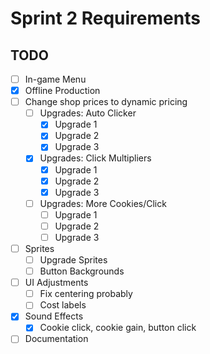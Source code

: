 # Sprint 2 Requirements

## TODO

- [ ] In-game Menu
- [X] Offline Production
- [ ] Change shop prices to dynamic pricing
  - [ ] Upgrades: Auto Clicker
    - [X] Upgrade 1
    - [X] Upgrade 2
    - [X] Upgrade 3
  - [X] Upgrades: Click Multipliers
    - [X] Upgrade 1
    - [X] Upgrade 2
    - [X] Upgrade 3
  - [ ] Upgrades: More Cookies/Click
    - [ ] Upgrade 1
    - [ ] Upgrade 2
    - [ ] Upgrade 3
- [ ] Sprites
  - [ ] Upgrade Sprites
  - [ ] Button Backgrounds
- [ ] UI Adjustments
  - [ ] Fix centering probably
  - [ ] Cost labels
- [X] Sound Effects
  - [X] Cookie click, cookie gain, button click
- [ ] Documentation

